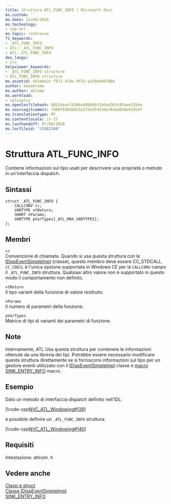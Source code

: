 ```yaml
---
title: Struttura ATL_FUNC_INFO | Microsoft Docs
ms.custom: ''
ms.date: 11/04/2016
ms.technology:
- cpp-atl
ms.topic: reference
f1_keywords:
- _ATL_FUNC_INFO
- ATL::_ATL_FUNC_INFO
- ATL._ATL_FUNC_INFO
dev_langs:
- C++
helpviewer_keywords:
- _ATL_FUNC_INFO structure
- ATL_FUNC_INFO structure
ms.assetid: 441ebe2c-f971-47de-9f52-a258e8d6f88e
author: mikeblome
ms.author: mblome
ms.workload:
- cplusplus
ms.openlocfilehash: 8852deacfd36ba988b9b31bdad363c05aee12b6e
ms.sourcegitcommit: 7d68f8303e021e27dc8f4d36e764ed836e93d24f
ms.translationtype: MT
ms.contentlocale: it-IT
ms.lasthandoff: 07/06/2018
ms.locfileid: "37882208"
---
```

# <a name="atlfuncinfo-structure"></a>Struttura ATL_FUNC_INFO
Contiene informazioni sul tipo usati per descrivere una proprietà o metodo in un'interfaccia dispatch.  
  
## <a name="syntax"></a>Sintassi  
  
```
struct _ATL_FUNC_INFO {
    CALLCONV cc;
    VARTYPE vtReturn;
    SHORT nParams;
    VARTYPE pVarTypes[_ATL_MAX_VARTYPES];
};
```  
  
## <a name="members"></a>Membri  
 `cc`  
 Convenzione di chiamata. Quando si usa questa struttura con le [IDispEventSimpleImpl](../../atl/reference/idispeventsimpleimpl-class.md) (classe), questo membro deve essere CC_STDCALL. `CC_CDECL` è l'unica opzione supportata in Windows CE per la `CALLCONV` campo il `_ATL_FUNC_INFO` struttura. Qualsiasi altro valore non è supportato in questo modo il comportamento non definito.  
  
 `vtReturn`  
 Il tipo variant della funzione di valore restituito.  
  
 `nParams`  
 Il numero di parametri della funzione.  
  
 `pVarTypes`  
 Matrice di tipi di varianti dei parametri di funzione.  
  
## <a name="remarks"></a>Note  
 Internamente, ATL Usa questa struttura per contenere le informazioni ottenute da una libreria dei tipi. Potrebbe essere necessario modificare questa struttura direttamente se si forniscono informazioni sul tipo per un gestore eventi utilizzato con il [IDispEventSimpleImpl](../../atl/reference/idispeventsimpleimpl-class.md) classe e [macro SINK_ENTRY_INFO](composite-control-macros.md#sink_entry_info) macro.  
  
## <a name="example"></a>Esempio  
 Dato un metodo di interfaccia dispatch definito nell'IDL:  
  
 [!code-cpp[NVC_ATL_Windowing#139](../../atl/codesnippet/cpp/atl-func-info-structure_1.idl)]  
  
 è possibile definire un `_ATL_FUNC_INFO` struttura:  
  
 [!code-cpp[NVC_ATL_Windowing#140](../../atl/codesnippet/cpp/atl-func-info-structure_2.h)]  
  
## <a name="requirements"></a>Requisiti  
 Intestazione: atlcom. h  
  
## <a name="see-also"></a>Vedere anche  
  [Classi e struct](../../atl/reference/atl-classes.md)  
 [Classe IDispEventSimpleImpl](../../atl/reference/idispeventsimpleimpl-class.md)   
 [SINK_ENTRY_INFO](composite-control-macros.md#sink_entry_info)





